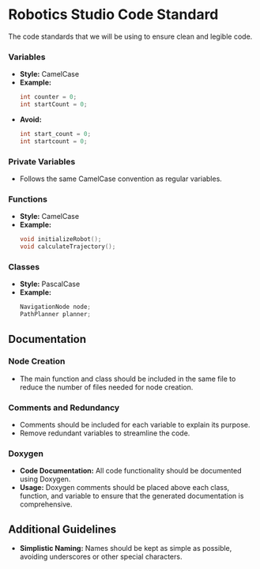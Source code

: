 
# Robotics Studio Code Standard
The code standards that we will be using to ensure clean and legible code.

### Variables
- **Style:** CamelCase
- **Example:**
  ```cpp
  int counter = 0;
  int startCount = 0;
  ```
- **Avoid:** 
  ```cpp
  int start_count = 0;
  int startcount = 0;
  ```

### Private Variables
- Follows the same CamelCase convention as regular variables.

### Functions
- **Style:** CamelCase
- **Example:**
  ```cpp
  void initializeRobot();
  void calculateTrajectory();
  ```

### Classes
- **Style:** PascalCase
- **Example:**
  ```cpp
  NavigationNode node;
  PathPlanner planner;
  ```

## Documentation

### Node Creation
- The main function and class should be included in the same file to reduce the number of files needed for node creation.

### Comments and Redundancy
- Comments should be included for each variable to explain its purpose.
- Remove redundant variables to streamline the code.

### Doxygen
- **Code Documentation:** All code functionality should be documented using Doxygen.
- **Usage:** Doxygen comments should be placed above each class, function, and variable to ensure that the generated documentation is comprehensive.

## Additional Guidelines

- **Simplistic Naming:** Names should be kept as simple as possible, avoiding underscores or other special characters.


